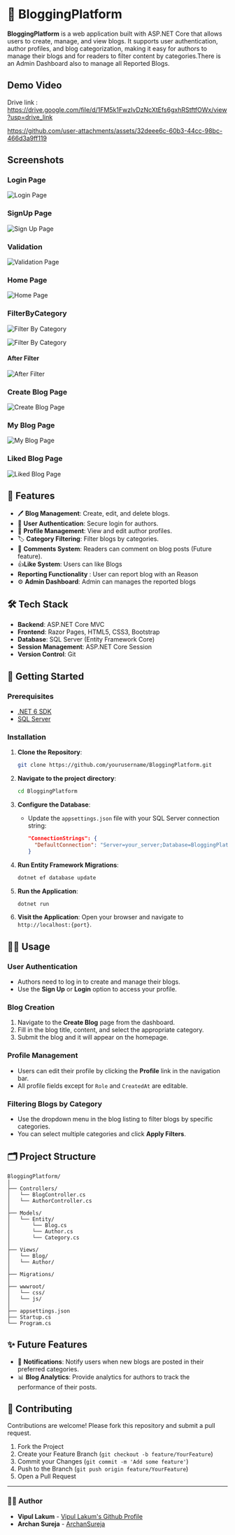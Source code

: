 # 📝 BloggingPlatform

**BloggingPlatform** is a web application built with ASP.NET Core that allows users to create, manage, and view blogs. It supports user authentication, author profiles, and blog categorization, making it easy for authors to manage their blogs and for readers to filter content by categories.There is an Admin Dashboard also to manage all Reported Blogs.

## Demo Video

Drive link : https://drive.google.com/file/d/1FM5k1FwzIvDzNcXtEfs6gxhRStftfOWx/view?usp=drive_link

https://github.com/user-attachments/assets/32deee6c-60b3-44cc-98bc-466d3a9ff119

## Screenshots

### Login Page

![Login Page](/BloggingPlatform/wwwroot/ScreenShots/Login.png)

### SignUp Page

![Sign Up Page](/BloggingPlatform/wwwroot/ScreenShots/SIgnup.png)

### Validation 

![Validation Page](/BloggingPlatform/wwwroot/ScreenShots/ValidationLogin.png)

### Home Page

![Home Page](/BloggingPlatform/wwwroot/ScreenShots/Home.png)

### FilterByCategory

![Filter By Category](/BloggingPlatform/wwwroot/ScreenShots/SortByCategory.png)

![Filter By Category](/BloggingPlatform/wwwroot/ScreenShots/SortByCategory2.png)

#### After Filter

![After Filter](/BloggingPlatform/wwwroot/ScreenShots/AfterFilter.png)

### Create Blog Page

![Create Blog Page](/BloggingPlatform/wwwroot/ScreenShots/CreateBlog.png)

### My Blog Page

![My Blog Page](/BloggingPlatform/wwwroot/ScreenShots/MyBlogs.png)

### Liked Blog Page

![Liked Blog Page](/BloggingPlatform/wwwroot/ScreenShots/LikedBlogs.png)



## 📑 Features

- 🖊️ **Blog Management**: Create, edit, and delete blogs.
- 👤 **User Authentication**: Secure login for authors.
- 📜 **Profile Management**: View and edit author profiles.
- 🏷️ **Category Filtering**: Filter blogs by categories.
- 💬 **Comments System**: Readers can comment on blog posts (Future feature).
- 👍**Like System**: Users can like Blogs
- **Reporting Functionality** : User can report blog with an Reason
- ⚙️ **Admin Dashboard**: Admin can manages the reported blogs

## 🛠️ Tech Stack

- **Backend**: ASP.NET Core MVC
- **Frontend**: Razor Pages, HTML5, CSS3, Bootstrap
- **Database**: SQL Server (Entity Framework Core)
- **Session Management**: ASP.NET Core Session
- **Version Control**: Git

## 🚀 Getting Started

### Prerequisites

- [.NET 6 SDK](https://dotnet.microsoft.com/download/dotnet/6.0)
- [SQL Server](https://www.microsoft.com/en-us/sql-server/sql-server-downloads)

### Installation

1. **Clone the Repository**:
   ```bash
   git clone https://github.com/yourusername/BloggingPlatform.git
   ```
2. **Navigate to the project directory**:
   ```bash
   cd BloggingPlatform
   ```
3. **Configure the Database**:
   - Update the `appsettings.json` file with your SQL Server connection string:
     ```json
     "ConnectionStrings": {
       "DefaultConnection": "Server=your_server;Database=BloggingPlatformDb;Trusted_Connection=True;"
     }
     ```

4. **Run Entity Framework Migrations**:
   ```bash
   dotnet ef database update
   ```

5. **Run the Application**:
   ```bash
   dotnet run
   ```

6. **Visit the Application**:
   Open your browser and navigate to `http://localhost:{port}`.

## 🧑‍💻 Usage

### User Authentication

- Authors need to log in to create and manage their blogs.
- Use the **Sign Up** or **Login** option to access your profile.

### Blog Creation

1. Navigate to the **Create Blog** page from the dashboard.
2. Fill in the blog title, content, and select the appropriate category.
3. Submit the blog and it will appear on the homepage.

### Profile Management

- Users can edit their profile by clicking the **Profile** link in the navigation bar.
- All profile fields except for `Role` and `CreatedAt` are editable.

### Filtering Blogs by Category

- Use the dropdown menu in the blog listing to filter blogs by specific categories.
- You can select multiple categories and click **Apply Filters**.

## 🗂️ Project Structure

```plaintext
BloggingPlatform/
│
├── Controllers/
│   └── BlogController.cs
│   └── AuthorController.cs
│
├── Models/
│   └── Entity/
│       └── Blog.cs
│       └── Author.cs
│       └── Category.cs
│
├── Views/
│   └── Blog/
│   └── Author/
│
├── Migrations/
│
├── wwwroot/
│   └── css/
│   └── js/
│
├── appsettings.json
├── Startup.cs
└── Program.cs
```

## ✨ Future Features

- 🔔 **Notifications**: Notify users when new blogs are posted in their preferred categories.
- 📊 **Blog Analytics**: Provide analytics for authors to track the performance of their posts.

## 🤝 Contributing

Contributions are welcome! Please fork this repository and submit a pull request.

1. Fork the Project
2. Create your Feature Branch (`git checkout -b feature/YourFeature`)
3. Commit your Changes (`git commit -m 'Add some feature'`)
4. Push to the Branch (`git push origin feature/YourFeature`)
5. Open a Pull Request

---

### 👨‍💻 Author

- **Vipul Lakum** - [Vipul Lakum's Github Profile](https://github.com/Vipullakum007)
- **Archan Sureja** - [ArchanSureja](https://github.com/ArchanSureja)
